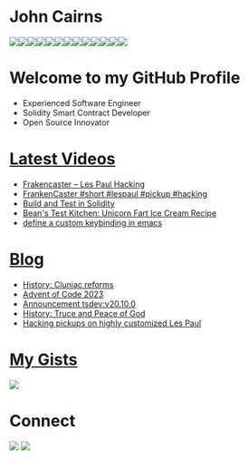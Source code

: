 # John Cairns

<img src="https://img.shields.io/badge/Ethereum-3C3C3D?style=for-the-badge&logo=Ethereum&logoColor=white" /><img src="https://img.shields.io/badge/Docker-2CA5E0?style=for-the-badge&logo=docker&logoColor=white" /><img src="https://img.shields.io/badge/VSCode-0078D4?style=for-the-badge&logo=visual%20studio%20code&logoColor=white" /><img src="https://img.shields.io/badge/C%2B%2B-00599C?style=for-the-badge&logo=c%2B%2B&logoColor=white" /><img src="https://img.shields.io/badge/Python-FFD43B?style=for-the-badge&logo=python&logoColor=blue" /><img src="https://img.shields.io/badge/Solidity-e6e6e6?style=for-the-badge&logo=solidity&logoColor=black" /><img src="https://img.shields.io/badge/Rust-black?style=for-the-badge&logo=rust&logoColor=#E57324" /><img src="https://img.shields.io/badge/WebAssembly-654FF0?style=for-the-badge&logo=WebAssembly&logoColor=white" /><img src="https://img.shields.io/badge/Linux-FCC624?style=for-the-badge&logo=linux&logoColor=black" /><img src="https://img.shields.io/badge/Debian-A81D33?style=for-the-badge&logo=debian&logoColor=white" /><img src="https://img.shields.io/badge/GitHub-100000?style=for-the-badge&logo=github&logoColor=white" /><img src="https://img.shields.io/badge/OpenZeppelin-4E5EE4?logo=OpenZeppelin&logoColor=fff&style=for-the-badge" /><img src="https://shields.io/badge/foundry-0f121d?style=for-the-badge&logo=hyperledger&logoColor=white" />

# Welcome to my GitHub Profile

-   Experienced Software Engineer
-   Solidity Smart Contract Developer
-   Open Source Innovator

# [Latest Videos](https://www.youtube.com/@johnacairns)

<!-- VIDEO-LIST:START -->
- [Frakencaster – Les Paul Hacking](https://www.youtube.com/watch?v=QewbvhJLm4s)
- [FrankenCaster #short #lespaul #pickup #hacking](https://www.youtube.com/watch?v=qTzrGzuZAnw)
- [Build and Test in Solidity](https://www.youtube.com/watch?v=Kb79-Ac3Ppc)
- [Bean&#39;s Test Kitchen: Unicorn Fart Ice Cream Recipe](https://www.youtube.com/watch?v=yeKDNxcRyLE)
- [define a custom keybinding in emacs](https://www.youtube.com/watch?v=LcvZbU7Okww)
<!-- VIDEO-LIST:END -->

# [Blog](https://2ad.com)

<!-- BLOG-POST-LIST:START -->
- [History: Cluniac reforms](https://2ad.com/history-cluniac-reforms.html)
- [Advent of Code 2023](https://2ad.com/advent-of-code-2023.html)
- [Announcement tsdev:v20.10.0](https://2ad.com/tsdev-v20.10.0.html)
- [History: Truce and Peace of God](https://2ad.com/history-truce-and-peace-of-god.html)
- [Hacking pickups on highly customized Les Paul](https://2ad.com/hacking-pickups-on-highly-customized-les-paul.html)
<!-- BLOG-POST-LIST:END -->

# [My Gists](https://gist.github.com/jac18281828)

<img src="https://gists-readme.yizack.com/api?user=jac18281828" />

# Connect

<div>
    <a href="https://www.linkedin.com/in/johnacairns"><img src="https://img.shields.io/badge/LinkedIn-0077B5?style=for-the-badge&logo=linkedin&logoColor=white" /></a>
    <a href="https://www.youtube.com/@johnacairns">
    <img src="https://img.shields.io/badge/YouTube-FF0000?style=for-the-badge&logo=youtube&logoColor=white" /></a>
</div>
